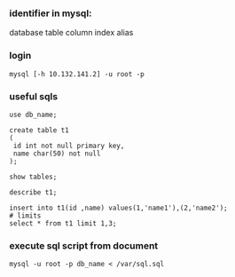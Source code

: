 
### identifier in mysql: 
database table column index alias

### login
```
mysql [-h 10.132.141.2] -u root -p
```

### useful sqls
```
use db_name;
 
create table t1
(
 id int not null primary key,
 name char(50) not null
);

show tables;

describe t1;

insert into t1(id ,name) values(1,'name1'),(2,'name2');
# limits
select * from t1 limit 1,3;
```

### execute sql script from document
```
mysql -u root -p db_name < /var/sql.sql
```
